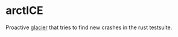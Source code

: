 # arctICE

Proactive [glacier](https://github.com/rust-lang/glacier) that tries to find new crashes in the rust testsuite.